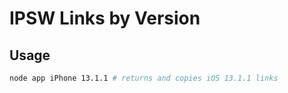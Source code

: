 # IPSW Links by Version



## Usage

```bash
node app iPhone 13.1.1 # returns and copies iOS 13.1.1 links

```
